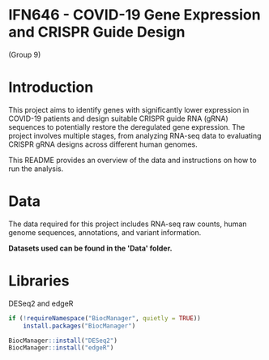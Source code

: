 # IFN646 - COVID-19 Gene Expression and CRISPR Guide Design
(Group 9)

# Introduction
This project aims to identify genes with significantly lower expression in COVID-19 patients and design suitable CRISPR guide RNA (gRNA) sequences to potentially restore the deregulated gene expression. The project involves multiple stages, from analyzing RNA-seq data to evaluating CRISPR gRNA designs across different human genomes.

This README provides an overview of the data and instructions on how to run the analysis.

# Data
The data required for this project includes RNA-seq raw counts, human genome sequences, annotations, and variant information.


**Datasets used can be found in the 'Data' folder.**


# Libraries
DESeq2 and edgeR

```R
if (!requireNamespace("BiocManager", quietly = TRUE))
    install.packages("BiocManager")

BiocManager::install("DESeq2")
BiocManager::install("edgeR")
```


